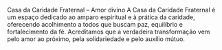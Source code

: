 Casa da Caridade Fraternal – Amor divino
A Casa da Caridade Fraternal é um espaço dedicado ao amparo espiritual e à prática da caridade, oferecendo acolhimento a todos que buscam paz, equilíbrio e fortalecimento da fé. Acreditamos que a verdadeira transformação vem pelo amor ao próximo, pela solidariedade e pelo auxílio mútuo.
